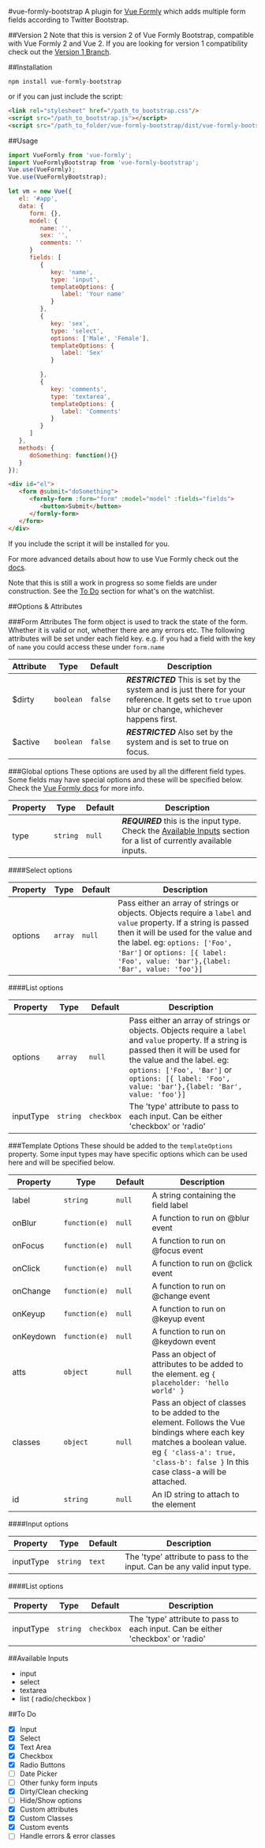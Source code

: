 #vue-formly-bootstrap
A plugin for [Vue Formly](https://github.com/matt-sanders/vue-formly) which adds multiple form fields according to Twitter Bootstrap.

##Version 2
Note that this is version 2 of Vue Formly Bootstrap, compatible with Vue Formly 2 and Vue 2. If you are looking for version 1 compatibility check out the [Version 1 Branch](https://github.com/formly-js/vue-formly-bootstrap/tree/1.0).

##Installation
```
npm install vue-formly-bootstrap
```
or if you can just include the script:
```html
<link rel="stylesheet" href="/path_to_bootstrap.css"/>
<script src="/path_to_bootstrap.js"></script>
<script src="/path_to_folder/vue-formly-bootstrap/dist/vue-formly-bootstrap.min.js"></script>
```

##Usage
```js
import VueFormly from 'vue-formly';
import VueFormlyBootstrap from 'vue-formly-bootstrap';
Vue.use(VueFormly);
Vue.use(VueFormlyBootstrap);

let vm = new Vue({
   el: '#app',
   data: {
      form: {},
      model: {
         name: '',
         sex: '',
         comments: ''
      }
      fields: [
         {
            key: 'name',
            type: 'input',
            templateOptions: {
               label: 'Your name'
            }
         },
         {
            key: 'sex',
            type: 'select',
            options: ['Male', 'Female'],            
            templateOptions: {
               label: 'Sex'
            }

         },
         {
            key: 'comments',
            type: 'textarea',
            templateOptions: {
               label: 'Comments'
            }
         }
      ]
   },
   methods: {
      doSomething: function(){}
   }
});
```
```html
<div id="el">
   <form @submit="doSomething">
      <formly-form :form="form" :model="model" :fields="fields">
         <button>Submit</button>
      </formly-form>
   </form>
</div>
```
If you include the script it will be installed for you.

For more advanced details about how to use Vue Formly check out the [docs](https://www.gitbook.com/book/matt-sanders/vue-formly/content/v/2.0).

Note that this is still a work in progress so some fields are under construction. See the [To Do](#to-do) section for what's on the watchlist.

##Options & Attributes

###Form Attributes
The form object is used to track the state of the form. Whether it is valid or not, whether there are any errors etc. The following attributes will be set under each field key. e.g. if you had a field with the key of `name` you could access these under `form.name`

| Attribute | Type | Default | Description |
| --- | --- | --- | --- |
| $dirty | `boolean` | `false` | ***RESTRICTED*** This is set by the system and is just there for your reference. It gets set to `true` upon blur or change, whichever happens first. |
| $active | `boolean` | `false` | ***RESTRICTED*** Also set by the system and is set to true on focus. |

###Global options
These options are used by all the different field types. Some fields may have special options and these will be specified below. Check the [Vue Formly docs](https://matt-sanders.gitbooks.io/vue-formly/content/v/2.0/) for more info.

| Property | Type | Default | Description |
| --- | --- | --- | --- |
| type | `string` | `null` | ***REQUIRED*** this is the input type. Check the [Available Inputs](#available-inputs) section for a list of currently available inputs.

####Select options

| Property | Type | Default | Description |
| --- | --- | --- | --- |
| options | `array` | `null` | Pass either an array of strings or objects. Objects require a `label` and `value` property. If a string is passed then it will be used for the value and the label. eg: `options: ['Foo', 'Bar']` or `options: [{ label: 'Foo', value: 'bar'},{label: 'Bar', value: 'foo'}]` |

####List options

| Property | Type | Default | Description |
| --- | --- | --- | --- |
| options | `array` | `null` | Pass either an array of strings or objects. Objects require a `label` and `value` property. If a string is passed then it will be used for the value and the label. eg: `options: ['Foo', 'Bar']` or `options: [{ label: 'Foo', value: 'bar'},{label: 'Bar', value: 'foo'}]` |
| inputType | `string` | `checkbox` | The 'type' attribute to pass to each input. Can be either 'checkbox' or 'radio' | 

###Template Options
These should be added to the `templateOptions` property. Some input types may have specific options which can be used here and will be specified below.

| Property | Type | Default | Description |
| --- | --- | --- | --- |
| label | `string` | `null` | A string containing the field label |
| onBlur | `function(e)` | `null` | A function to run on @blur event |
| onFocus | `function(e)` | `null` | A function to run on @focus event |
| onClick | `function(e)` | `null` | A function to run on @click event |
| onChange | `function(e)` | `null` | A function to run on @change event |
| onKeyup | `function(e)` | `null` | A function to run on @keyup event |
| onKeydown | `function(e)` | `null` | A function to run on @keydown event |
| atts | `object` | `null` | Pass an object of attributes to be added to the element. eg `{ placeholder: 'hello world' }` |
| classes | `object` | `null` | Pass an object of classes to be added to the element. Follows the Vue bindings where each key matches a boolean value. eg `{ 'class-a': true, 'class-b': false }` In this case class-a will be attached. |
| id | `string` | `null` | An ID string to attach to the element |

####Input options

| Property | Type | Default | Description |
| --- | --- | --- | --- |
| inputType | `string` | `text` | The 'type' attribute to pass to the input. Can be any valid input type. |

####List options

| Property | Type | Default | Description |
| --- | --- | --- | --- |
| inputType | `string` | `checkbox` | The 'type' attribute to pass to each input. Can be either 'checkbox' or 'radio' | 


##Available Inputs
* input
* select
* textarea
* list ( radio/checkbox )

##To Do
* [x] Input
* [x] Select
* [x] Text Area
* [x] Checkbox
* [x] Radio Buttons
* [ ] Date Picker
* [ ] Other funky form inputs
* [x] Dirty/Clean checking
* [ ] Hide/Show options
* [x] Custom attributes
* [x] Custom Classes
* [x] Custom events
* [ ] Handle errors & error classes

